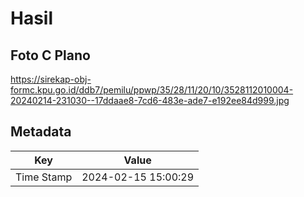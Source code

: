 # Hasil

## Foto C Plano

https://sirekap-obj-formc.kpu.go.id/ddb7/pemilu/ppwp/35/28/11/20/10/3528112010004-20240214-231030--17ddaae8-7cd6-483e-ade7-e192ee84d999.jpg


## Metadata

| Key        | Value               |
| ---------- | ------------------- |
| Time Stamp | 2024-02-15 15:00:29 |




